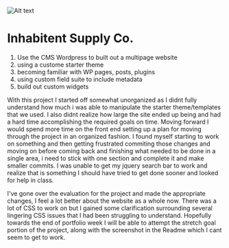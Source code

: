 ![Alt text](./screenshots/inhabitent-screenshot.png)

# Inhabitent Supply Co. 

1. Use the CMS Wordpress to built out a multipage website
2. using a custome starter theme 
3. becoming familiar with WP pages, posts, plugins
4. using custom field suite to include metadata
5. build out custom widgets


With this project I started off somewhat unorganized as I didnt fully understand how much i was able to manipulate the starter theme/templates that we used. I also didnt realize how large the site ended up being and had a hard time accomplishing the required goals on time. Moving forward I would spend more time on the front end setting up a plan for moving through the project in an organized fashion. I found myself starting to work on something and then getting frustrated commiting those changes and moving on before coming back and finishing what needed to be done in a single area, i need to stick with one section and complete it and make smaller commits. I was unable to get my jquery search bar to work and realize that is something I should have tried to get done sooner and looked for help in class. 

I've gone over the evaluation for the project and made the appropriate changes, I feel a lot better about the website as a whole now. There was a lot of CSS to work on but I gained some clarification surrounding several lingering CSS issues that I had been struggling to understand. Hopefully towards the end of portfolio week I will be able to attempt the stretch goal portion of the project, along with the screenshot in the Readme which I cant seem to get to work.
